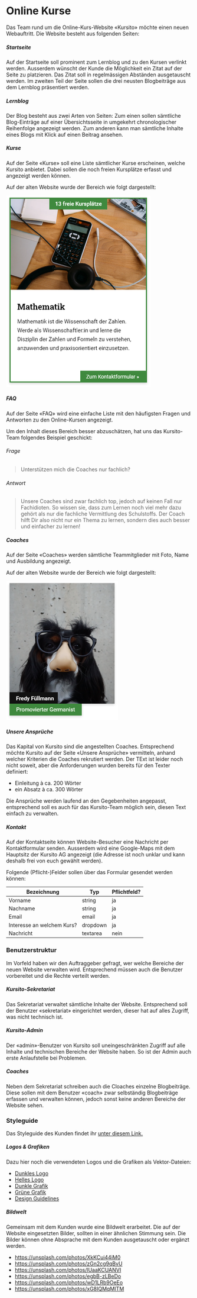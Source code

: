 # Online Kurse
Das Team rund um die Online-Kurs-Website «Kursito» möchte einen neuen Webauftritt. Die Website besteht aus folgenden Seiten:

##### Startseite
Auf der Startseite soll prominent zum Lernblog und zu den Kursen verlinkt werden. Ausserdem wünscht der Kunde die Möglichkeit ein Zitat auf der Seite zu platzieren. Das Zitat soll in regelmässigen Abständen ausgetauscht werden. Im zweiten Teil der Seite sollen die drei neusten Blogbeiträge aus dem Lernblog präsentiert werden. 

##### Lernblog
Der Blog besteht aus zwei Arten von Seiten: Zum einen sollen sämtliche Blog-Einträge auf einer Übersichtsseite in umgekehrt chronologischer Reihenfolge angezeigt werden. Zum anderen kann man sämtliche Inhalte eines Blogs mit Klick auf einen Beitrag ansehen.

##### Kurse
Auf der Seite «Kurse» soll eine Liste sämtlicher Kurse erscheinen, welche Kursito anbietet. Dabei sollen die noch freien Kursplätze erfasst und angezeigt werden können.

Auf der alten Website wurde der Bereich wie folgt dargestellt:

![Darstellung Destination - alte Website](src/old_kursito.png)

##### FAQ
Auf der Seite «FAQ» wird eine einfache Liste mit den häufigsten Fragen und Antworten zu den Online-Kursen angezeigt.

Um den Inhalt dieses Bereich besser abzuschätzen, hat uns das Kursito-Team folgendes Beispiel geschickt:

###### Frage
> Unterstützen mich die Coaches nur fachlich?

###### Antwort
> Unsere Coaches sind zwar fachlich top, jedoch auf keinen Fall nur Fachidioten. So wissen sie, dass zum Lernen noch viel mehr dazu gehört als nur die fachliche Vermittlung des Schulstoffs. Der Coach hilft Dir also nicht nur ein Thema zu lernen, sondern dies auch besser und einfacher zu lernen!

##### Coaches
Auf der Seite «Coaches» werden sämtliche Teammitglieder mit Foto, Name und Ausbildung angezeigt.

Auf der alten Website wurde der Bereich wie folgt dargestellt:

![Darstellung Team - alte Website](src/old_team.png)

##### Unsere Ansprüche
Das Kapital von Kursito sind die angestellten Coaches. Entsprechend möchte Kursito auf der Seite «Unsere Ansprüche» vermitteln, anhand welcher Kriterien die Coaches rekrutiert werden. Der TExt ist leider noch nicht soweit, aber die Anforderungen wurden bereits für den Texter definiert:

* Einleitung à ca. 200 Wörter
* ein Absatz à ca. 300 Wörter

Die Ansprüche werden laufend an den Gegebenheiten angepasst, entsprechend soll es auch für das Kursito-Team möglich sein, diesen Text einfach zu verwalten.

##### Kontakt
Auf der Kontaktseite können Website-Besucher eine Nachricht per Kontaktformular senden. Ausserdem wird eine Google-Maps mit dem Hauptsitz der Kursito AG angezeigt (die Adresse ist noch unklar und kann deshalb frei von euch gewählt werden).

Folgende (Pflicht-)Felder sollen über das Formular gesendet werden können:

| Bezeichnung                       | Typ      | Pflichtfeld? |
|-----------------------------------|----------|-------------|
| Vorname                           | string   | ja          |
| Nachname                          | string   | ja          |
| Email                             | email    | ja          |
| Interesse an welchem Kurs? | dropdown | ja          |
| Nachricht                         | textarea | nein        |

### Benutzerstruktur
Im Vorfeld haben wir den Auftraggeber gefragt, wer welche Bereiche der neuen Website verwalten wird. Entsprechend müssen auch die Benutzer vorbereitet und die Rechte verteilt werden.

##### Kursito-Sekretariat
Das Sekretariat verwaltet sämtliche Inhalte der Website. Entsprechend soll der Benutzer «sekretariat» eingerichtet werden, dieser hat auf alles Zugriff, was nicht technisch ist.

##### Kursito-Admin
Der «admin»-Benutzer von Kursito soll uneingeschränkten Zugriff auf alle Inhalte und technischen Bereiche der Website haben. So ist der Admin auch erste Anlaufstelle bei Problemen.

##### Coaches
Neben dem Sekretariat schreiben auch die Cloaches einzelne Blogbeiträge. Diese sollen mit dem Benutzer «coach» zwar selbständig Blogbeiträge erfassen und verwalten können, jedoch sonst keine anderen Bereiche der Website sehen.

### Styleguide
Das Styleguide des Kunden findet ihr [unter diesem Link.](../src/Styleguide%20Kursito.pdf)

##### Logos & Grafiken
Dazu hier noch die verwendeten Logos und die Grafiken als Vektor-Dateien:

* [Dunkles Logo](src/logo_dark.svg)
* [Helles Logo](src/logo_white.svg)
* [Dunkle Grafik](src/figure_dark.svg)
* [Grüne Grafik](src/figure_green.svg)
* [Design Guidelines](src/guidelines.jpg)

##### Bildwelt
Gemeinsam mit dem Kunden wurde eine Bildwelt erarbeitet. Die auf der Website eingesetzten Bilder, sollten in einer ähnlichen Stimmung sein. Die Bilder können ohne Absprache mit dem Kunden ausgetauscht oder ergänzt werden.

* https://unsplash.com/photos/XkKCui44iM0
* https://unsplash.com/photos/zGn2cg9qBvU
* https://unsplash.com/photos/lUaaKCUANVI
* https://unsplash.com/photos/egbB-zLBeDo
* https://unsplash.com/photos/wD1LRb9OeEo
* https://unsplash.com/photos/xG8IQMqMITM